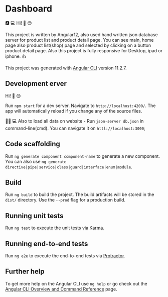 # Dashboard
:a: :computer:
Hi! :wave: :blush:

This project is written by Angular12, also used hand written json database server for product list and product detail page.
You can see main, home page also product list(shop) page and selected by clicking on a button product detail page. 
Also this project is fully responsive for Desktop, ipad or iphone. 👍

This project was generated with [Angular CLI](https://github.com/angular/angular-cli) version 11.2.7.

## Development erver
Hi! :wave: :blush:

Run `npm start` for a dev server. Navigate to `http://localhost:4200/`. The app will automatically reload if you change any of the source files.


:woman_technologist: :computer:
Also to load all data on website - Run `json-server db.json` in command-line(cmd). You can navigate it on  `httl://localhost:3000`;

## Code scaffolding

Run `ng generate component component-name` to generate a new component. You can also use `ng generate directive|pipe|service|class|guard|interface|enum|module`.

## Build

Run `ng build` to build the project. The build artifacts will be stored in the `dist/` directory. Use the `--prod` flag for a production build.

## Running unit tests

Run `ng test` to execute the unit tests via [Karma](https://karma-runner.github.io).

## Running end-to-end tests

Run `ng e2e` to execute the end-to-end tests via [Protractor](http://www.protractortest.org/).

## Further help

To get more help on the Angular CLI use `ng help` or go check out the [Angular CLI Overview and Command Reference](https://angular.io/cli) page.
